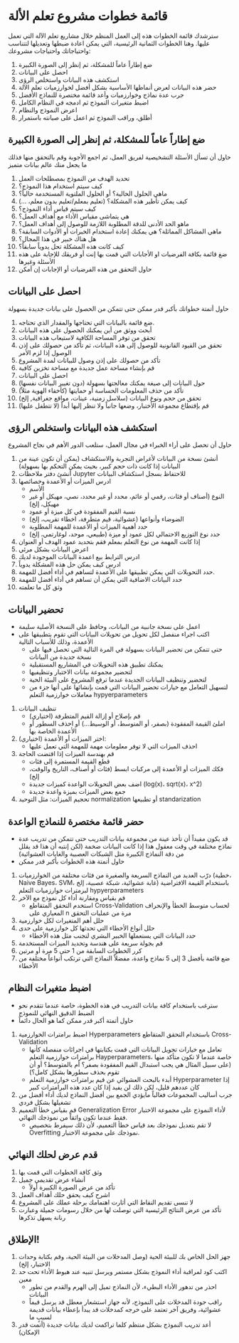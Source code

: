# قائمة خطوات مشروع تعلم الألة
سترشدك قائمة الخطوات هذه إلى العمل المنظم خلال مشاريع تعلم الآلة التي تعمل عليها. وهنا الخطوات الثمانية الرئيسية، التي يمكن اعادة ضبطها وتعديلها لتتناسب واحتياجاتك واحتياجات مشروعك:
1. ضع إطاراً عاماً للمشكلة، ثم إنظر إلى الصورة الكبيرة
2. احصل على البيانات
3. استكشف هذه البيانات واستخلص الرؤى
4. حضر هذه البيانات لعرض أنماطها الأساسية بشكل أفضل لخوارزميات تعلم الآلة
5. جرب عدة نماذج وخوارزميات وأعد قائمة مختصرة للنماذج الأفضل
6. اضبط متغيرات النموذج ثم ادمجه في النظام الكامل
7. اعرض النموذج والنظام
8. أطلق، وراقب النموذج ثم اعمل على صيانته باستمرار


## ضع إطاراً عاماً للمشكلة، ثم إنظر إلى الصورة الكبيرة
حاول أن تسأل الأسئلة التشخيصية لفريق العمل، ثم اجمع الأجوبة وقم بالتحقق منها فذلك ما يجعل منك عالم بيانات متميز

1. تحديد الهدف من النموذج بمصطلحات العمل
2. كيف سيتم استخدام هذا النموذج؟
3. ماهي الحلول الحالية؟ أو الحلول الملتوية المستخدمة حالياً؟
4. كيف يمكن تأطير هذه المشكلة؟ (تعليم بمعلم/تعليم بدون معلم، ...)
5. كيف سيتم قياس أداء النموذج؟
6. هي يتماشى مقياس الأداء مع أهداف العمل؟
7. ماهو الحد الأدنى للدقة المطلوبة اللازمة للوصول إلى أهداف العمل؟
8. ماهي المشاكل المماثلة؟ هي يمكنك إعادة استخدام الخبرات أو الأدوات السابقة؟
9. هل هناك خبير في هذا المجال؟
10. كيف كانت هذه المشكلة تحل يدوياً سابقاً؟
11. ضغ قائمة بكافة الفرضيات او الأجابات التي قمت بها إنت أو فريقك للإجابة على هذه الأسئلة وغيرها
12. حاول التحقق من هذه الفرضيات أو الإجابات إن أمكن

## احصل على البيانات
حاول أتمتة خطواتك بأكبر قدر ممكن حتى تتمكن من الحصول على بيانات جديدة بسهولة

1. ضع قائمة بالبيانات التي تحتاجها والمقدار الذي تحتاجه.
2. أبحث ووثق من أين يمكنك الحصول على هذه البيانات
3. تحقق من توفر المساحة الكافية لاستيعاب هذه البيانات
4. تحقق من القيود القانونية للوصول إلى هذه البيانات، ثم تأكد من حصولك على إذن الوصول إذا لزم الأمر
5. تأكد من حصولك على إذن وصول للبيانات لمدة المشروع
6. قم بإنشاء مساحة عمل جديدة مع مساحة تخزين كافية
7. احصل على البيانات
8. حول البيانات إلى صيغة يمكنك معالجتها بسهولة (دون تغيير البيانات نفسها)
9. تأكد من حذف المعلومات الحساسة أو حمايتها (كأخفاء الهوية مثلاً)
10. تحقق من حجم ونوع البيانات (سلاسل زمنية، عينات، مواقع جغرافية, إلخ)
11. قم بإقتطاع مجموعة الأختبار، وضعها جانباً ولا تنظر إليها أبداً (لا تتطفل عليها)

## استكشف هذه البيانات واستخلص الرؤى
حاول أن تحصل على أراء الخبراء في مجال العمل، ستلعب الدور الأهم في نجاح المشروع

1. أنشئ نسخة من البيانات لأغراض التجربة والاستكشاف (يمكن أن تكون عينة من البيانات إذا كانت ذات حجم كبير، بحيث يمكن التحكم بها بسهولة)
2. أنشئ دفتر ملاحظات Jupyter للاحتفاظ بسجل استكشاف البيانات
3. ادرس الميزات أو الأعمدة وخصائصها
    - الأسم
    - النوع (أصناف أو فئات، رقمي أو عائم، محدد أو غير محدد، نصي، مهيكل أو غير مهيكل، إلخ)
    - نسبة القيم المفقودة في كل ميزة أو عمود
    - الضوضاء وأنواعها (عشوائية، قيم متطرفة، اخطاء تقريب، إلخ)
    - حدد أهمية الميزات أو الأعمدة للمهمة المطلوبة
    - حدد نوع التوزيع الاحتمالي لكل عمود أو ميزة (طبيعي، موحد، لوغارتمي، إلخ)
4. إذا كانت المهمة من نوع التعلم بمعلم فقم بتحديد عمود الهدف أو العنوان
5. اعرض البيانات بشكل مرئي
6. ادرس الترابط بيع اعمدة البيانات الموجودة لديك
7. ادرس كيف يمكن حل هذه المشكلة يدوياً
8. حدد التحويلات التي يمكن تطبيقها على الأعمدة لتساهم في أداء أفضل للمهمة.
9. حدد البيانات الاضافية التي يمكن أن تساهم في أداء أفضل للمهمة
10. وثق كل ما تعلمته

## تحضير البيانات
- اعمل على نسخة جانبية من البيانات، وحافظ على النسخة الأصلية سليمة
- اكتب اجراء منفصل لكل تحويل من تحويلات البيانات التي تقوم بتطبيقها على الأعمدة، وذلك للأسباب التالية
  - حتى تتمكن من تحضير البيانات بسهولة في المرة التالية التي تحصل فيها على نسخة جديدة من البيانات
  - يمكنك تطبيق هذه التحويلات في المشاريع المستقبلية
  - لتحضير مجموعة بيانات الاختبار وتنظيفيها
  - لتحضير وتنظيف البيانات الجديدة عندما ترفع المشروع على البيئة الحية
  - لتسهيل التعامل مع خيارات تحضير البيانات التي قمت بإنشائها على أنها جزء من معاملات خوارزمية التعلم hypyerparameters

1. تنظيف البيانات
   - قم بإصلاح أو إزالة القيم المتطرفة (اختياري)
   - املئ القيمة المفقودة (بصفر، أو المتوسط، أو الوسيط...) أو احذف السطور أو الأعمدة الخاصة بها
2. اختر الميزات أو الأعمدة (اختياري):
   - احذف الميزات التي لا توفر معلومات مهمة للمهمة التي تعمل عليها
3. قم بهندسة الميزات إذا اقتضت الحاجة
   - قطع القيمة المستمرة إلى فئات
   - فكك الميزات أو الأعمدة إلى مركبات ابسط (فئات أو أصناف، التاريخ والوقت، إلخ)
   - اضف بعض التحويلات الواعدة كميزات جديدة (log(x)، sqrt(x)، x^2)
   - جمع بعض الميزات بميزة واعدة جديدة 
4. تحجيم الميزات: مثل التوحيد normalization أو تطبيعها standarization

## حضر قائمة مختصرة للنماذج الواعدة
- قد يكون مفيداً أن تأخذ عينة من مجموعة بيانات التدريب حتى تتمكن من تدريب عدة نماذج مختلفة في وقت معقول هذا إذا كانت البيانات ضخمة (لكن إنتبه أن هذا قد يقلل من دقة النماذج الكبيرة مثل الشبكات العصبية والغابات العشوائية)
- حاول أتمتة هذه الخطوات بأكبر قدر ممكن

1. درّب العديد من النماذج السريعة والصغيرة من فئات مختلفة من الخوارزميات (خطية، Naive Bayes، SVM، غابة عشوائية، شبكة عصبية، إلخ) باستخدام القيمة الافتراضية لبرمترات خوارزميات التعلم hypyerparameters
2. قم بقياس ومقارنة أداء كل نموذج مع الآخر
   - استخدم التحقق المتقاطع Cross-Validation لحساب متوسط الخطأ والإنحراف المعياري على n مرة من عمليات التحقق
3. حلل أهم المتغيرات لكل خوارزمية
4. حلل أنواع الأخطاء التي تحدثها كل خوارزمية على حدى
   - حدد البيانات التي يستعملها الخبير البشري لتجنب مثل هذه الأخطاء
5. قم بجولة سريعة على هندسة وتحديد الميزات المستخدمة
6. كرر الخطوات السابقة من 1 حتى 5 مرة أو مرتين
7. ضع قائمة بأفضل 3 إلى 5 نماذج واعدة، مفضلاً النماذج التي ترتكب أنواعاً مختلفة من الأخطاء

## اضبط متغيرات النظام
- سترغب باستخدام كافة بيانات التدريب في هذه الخطوة، خاصة عندما تتقدم نحو الضبط الدقيق النهائي للنموذج
- حاول أتمتة أكبر قدر ممكن كما هو الحال دائماً

1. اضبط برامترات الخوارزمية Hyperparameters باستخدام التحقق المتقاطع Cross-Validation
    - تعامل مع خيارات تحويل البيانات التي قمت بكتابتها في اجرائات منفصلة كأنها برامترات خوارزمية التعلم Hayperparameters، خاصة عندما لا تكون متأكد منها (على سبيل المثال هي يجب استبدال القيم المفقودة بصفر؟ أم بالمتوسط؟ أو أن تقوم بحذف سطورها بشكل كامل؟)
    - أبدء بالبحث العشوائي عن قيم برامترات خوارزمية التعلم Hyperparameter إذا كان عددهم قليل، لكن ذلك لن يفيد إذا كان عدد هذه البرامترات كبير
2. جرب أساليب المجموعات فغالباً مايؤدي الجمع بين أفضل النماذج لديك أداء أفضل من تشغيلها بشكل فردي
3. قم بقياس خطأ التعميم Generalization Error لأداء النموذج على مجموعة الاختبار فقط عندما تكون واثقاً من نموذجك النهائي.
   - لا تقم بتعديل نموذجك بعد قياس خطأ التعميم، لأن ذلك سيفرط بتخصيص Overfitting نموذجك على مجموعة الاختبار.

## قدم عرض لحلك النهائي
1. وثق كافة الخطوات التي قمت بها
2. أنشاء عرض تقديمي جميل
   - تأكد من عرض الصورة الكبيرة أولاً
3. اشرح كيف يحقق حلك أهداف العمل
4. لا تنسى تقديم النقاط التي أثارت اهتمامك برحلة عملك على المشروع
5. تأكد من عرض النتائج الرئيسية التي توصلت لها من خلال رسومات جميلة وعبارت رنانة يسهل تذكرها

## الإطلاق!
1. جهز الحل الخاص بك للبيئة الحية (وصل المدخلات من البيئة الحية، وقم بكتابة وحدات الاختبار، إلخ)
2. اكتب كود لمراقبة أداء النموذج بشكل مستمر ويرسل تنبيه عند هبوط الأداء تحت حد معين
   - احذر من تدهور الأداء البطيء، لأن النماذج تميل إلى الهرم والقدم من تطور البيانات
   - راقب جودة المدخلات على النموذج، لأنه جهاز استشعار معطل قد يرسل قيماً عشوائية، وفريق آخر تعتمد على خرجه كمدخلات قد يبدأ بإعطاء بيانات قديمة لسببٍ ما
3. أعد تدريب النموذج بشكل منتظم كلما تراكمت لديك بيانات جديدة (أتمت قدر الإمكان)